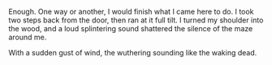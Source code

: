 Enough. One way or another, I would finish what I came here to do. I took two steps back from the door, then ran at it full tilt. I turned my shoulder into the wood, and a loud splintering sound shattered the silence of the maze around me.

With a sudden gust of wind, the wuthering sounding like the waking dead. 